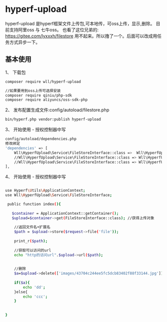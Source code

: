 # hyperf-upload
hyperf-upload 是hyperf框架文件上传包,可本地传，可oss上传，显示,删除。 目前支持阿里oss 与 七牛oss。 也看了这位兄弟的: https://gitee.com/lyxxxh/filestore 用不起来。所以撸了一个。后面可以改成用任务方式异步一下。

## 基本使用

1、 下载包
```bash
composer require wll/hyperf-upload

//如果要用到oss上传可选择安装
composer require qiniu/php-sdk
composer require aliyuncs/oss-sdk-php

```

2、 发布配置生成文件:config/autoload/filestore.php
```bash
bin/hyperf.php vendor:publish hyperf-upload
```

3、 开始使用 - 授权控制器中写
```bash
config/autoload/dependencies.php
修改绑定
'dependencies' => [
	Wll\HyperfUpload\Service\FileStoreInterface::class =>  Wll\HyperfUpload\Service\LocalFileStoreService::class,//默认使用本地上传
	//Wll\HyperfUpload\Service\FileStoreInterface::class => Wll\HyperfUpload\Service\AliyunFileStoreService::class,//阿里oss 
	//Wll\HyperfUpload\Service\FileStoreInterface::class => Wll\HyperfUpload\Service\QiniuFileStoreService::class,//七牛oss 	
],
```

4、 开始使用 - 授权控制器中写
```bash

use Hyperf\Utils\ApplicationContext;
use Wll\HyperfUpload\Service\FileStoreInterface;

 public function index(){	
 
   $container = ApplicationContext::getContainer();
   $upload=$container->get(FileStoreInterface::class); //获得上传对象
   
	//返回文件名+扩展名
	$path = $upload->store($request->file('file'));
	
	print_r($path);
	
	//获取可以访问的url
	echo "http的访问url".$upload->url($path);  
	
	
	//删除 
	$a=$upload->delete(['images/43704c244ee5fc5dcb83402f88f33144.jpg']);
	
	if($a){
		echo 'dd';
	}else{
		echo 'ccc';
	}			
   
   	
}

```
